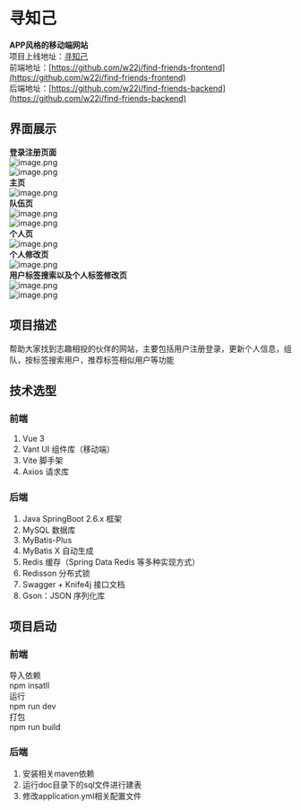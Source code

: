 <a name="rk0wp"></a>
# 寻知己
**APP风格的移动端网站**<br />项目上线地址：[寻知己](http://zhb.wang-code.icu/)<br />前端地址：[https://github.com/w22j/find-friends-frontend](https://github.com/w22j/find-friends-frontend)<br />后端地址：[https://github.com/w22j/find-friends-backend](https://github.com/w22j/find-friends-backend)
<a name="yr7zo"></a>
## 界面展示
**登录注册页面**<br />![image.png](https://cdn.nlark.com/yuque/0/2024/png/39253121/1706343082573-35ed6e77-31c3-4316-ae2c-70a5dc4d9c50.png#averageHue=%23fcfcfb&clientId=u8df8d505-3a8e-4&from=paste&id=ucda43d54&originHeight=789&originWidth=464&originalType=binary&ratio=1.25&rotation=0&showTitle=false&size=45349&status=done&style=none&taskId=uc25275d9-3b74-4b36-ba69-5e12ee132ad&title=)<br />![image.png](https://cdn.nlark.com/yuque/0/2024/png/39253121/1706343122660-73184ace-e8d2-431e-9b04-fe534b1075ce.png#averageHue=%23fcfcfb&clientId=u8df8d505-3a8e-4&from=paste&height=577&id=u08a0e3ec&originHeight=768&originWidth=458&originalType=binary&ratio=1.25&rotation=0&showTitle=false&size=48048&status=done&style=none&taskId=u12a87d45-bd6e-4ce5-af55-60dd82624d1&title=&width=344)<br />**主页**<br />![image.png](https://cdn.nlark.com/yuque/0/2024/png/39253121/1706343335475-fc981c1a-3075-4ff2-b3fd-c2bd793540e0.png#averageHue=%23bccfc8&clientId=u8df8d505-3a8e-4&from=paste&height=615&id=u52c7e018&originHeight=820&originWidth=449&originalType=binary&ratio=1.25&rotation=0&showTitle=false&size=111755&status=done&style=none&taskId=u092bb479-d473-4f84-bb8f-edc68598f70&title=&width=337)<br />**队伍页**<br />![image.png](https://cdn.nlark.com/yuque/0/2024/png/39253121/1706343382659-2885eb24-3e7f-4cda-8274-9d34efc58a0a.png#averageHue=%23a99074&clientId=u8df8d505-3a8e-4&from=paste&height=618&id=u57cc9291&originHeight=824&originWidth=463&originalType=binary&ratio=1.25&rotation=0&showTitle=false&size=74723&status=done&style=none&taskId=ue47265a7-5974-4d46-80c2-1497f4f6cb9&title=&width=347)<br />![image.png](https://cdn.nlark.com/yuque/0/2024/png/39253121/1706343826605-8738a8d3-febb-40fb-8d9d-21031da85428.png#averageHue=%23dcbd90&clientId=u8df8d505-3a8e-4&from=paste&height=661&id=u1f401d79&originHeight=826&originWidth=464&originalType=binary&ratio=1.25&rotation=0&showTitle=false&size=58587&status=done&style=none&taskId=u587d03d2-7d8b-41ed-897f-4103d1dd1c4&title=&width=371.2)<br />**个人页**<br />![image.png](https://cdn.nlark.com/yuque/0/2024/png/39253121/1706343451544-f1704945-92a0-43b9-8c4d-f29370522162.png#averageHue=%23fcfcfc&clientId=u8df8d505-3a8e-4&from=paste&height=616&id=u95fc189c&originHeight=820&originWidth=454&originalType=binary&ratio=1.25&rotation=0&showTitle=false&size=63365&status=done&style=none&taskId=u580cd660-8237-4212-aff4-34fb4e77c27&title=&width=341)<br />**个人修改页**<br />![image.png](https://cdn.nlark.com/yuque/0/2024/png/39253121/1706343516546-f6881a60-9829-4747-aa7f-94c973852648.png#averageHue=%23fefdfd&clientId=u8df8d505-3a8e-4&from=paste&height=619&id=u9a89624f&originHeight=825&originWidth=452&originalType=binary&ratio=1.25&rotation=0&showTitle=false&size=41201&status=done&style=none&taskId=u40709a05-b03d-4e7c-80e1-c83da7da2cb&title=&width=339)<br />**用户标签搜索以及个人标签修改页**<br />![image.png](https://cdn.nlark.com/yuque/0/2024/png/39253121/1706343707472-97aa300e-f356-4377-8bd2-2fa200f24922.png#averageHue=%23e1c096&clientId=u8df8d505-3a8e-4&from=paste&height=659&id=u8c0336b8&originHeight=824&originWidth=469&originalType=binary&ratio=1.25&rotation=0&showTitle=false&size=23949&status=done&style=none&taskId=u92d9f62a-a65e-4de3-ab27-57a196fcdc0&title=&width=375.2)<br />![image.png](https://cdn.nlark.com/yuque/0/2024/png/39253121/1706343758088-d445e036-451e-401a-959a-d7d678f97cf7.png#averageHue=%23e3c49e&clientId=u8df8d505-3a8e-4&from=paste&height=665&id=u68ae43ee&originHeight=831&originWidth=469&originalType=binary&ratio=1.25&rotation=0&showTitle=false&size=25372&status=done&style=none&taskId=ud7a8c1bf-0df9-438f-b21e-6227c64300b&title=&width=375.2)
<a name="ixLvt"></a>
## 项目描述
帮助大家找到志趣相投的伙伴的网站，主要包括用户注册登录，更新个人信息，组队，按标签搜索用户，推荐标签相似用户等功能
<a name="pRYgp"></a>
## 技术选型
<a name="RMfZO"></a>
### 前端

1. Vue 3
2. Vant UI 组件库（移动端）
3. Vite 脚手架
4. Axios 请求库
<a name="GoiqP"></a>
### 后端

1. Java SpringBoot 2.6.x 框架
2. MySQL 数据库
3. MyBatis-Plus
4. MyBatis X 自动生成
5. Redis 缓存（Spring Data Redis 等多种实现方式）
6. Redisson 分布式锁
7. Swagger + Knife4j 接口文档
8. Gson：JSON 序列化库
<a name="Wk7mW"></a>
## 项目启动
<a name="rWUvl"></a>
### 前端
导入依赖<br />npm insatll<br />运行<br />npm run dev<br />打包<br />npm run build
<a name="hkvE1"></a>
### 后端

1. 安装相关maven依赖
2. 运行doc目录下的sql文件进行建表
3. 修改application.yml相关配置文件
<a name="WLPzd"></a>
### <br />
